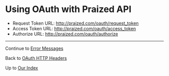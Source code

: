 # Using OAuth with Praized API #

  * Request Token URL: http://praized.com/oauth/request_token
  * Access Token URL: http://praized.com/oauth/access_token
  * Authorize URL: http://praized.com/oauth/authorize



---


Continue to [Error Messages](Error_Messages.md)

Back to [OAuth HTTP Headers](OAuth_Headers.md)

Up to [Our Index](API.md)